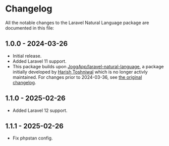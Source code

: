 # Changelog

All the notable changes to the Laravel Natural Language package are documented in this file:

## 1.0.0 - 2024-03-26

- Initial release.
- Added Laravel 11 support.
- This package builds upon [JoggApp/laravel-natural-language](https://github.com/JoggApp/laravel-natural-language), a package initially developed by [Harish Toshniwal](https://github.com/introwit) which is no longer activly maintained. For changes prior to 2024-03-36, see [the original changelog](https://github.com/JoggApp/laravel-natural-language/blob/master/CHANGELOG.md).

## 1.1.0 - 2025-02-26

- Added Laravel 12 support.

## 1.1.1 - 2025-02-26

- Fix phpstan config.
